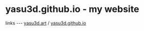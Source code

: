 # yasu3d.github.io - my website
links --- [yasu3d.art](https://yasu3d.art) / [yasu3d.github.io](https://yasu3d.github.io)
